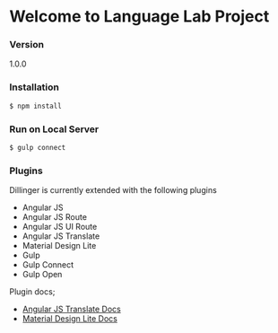 # Welcome to Language Lab Project

### Version
1.0.0

### Installation

```sh
$ npm install
```

### Run on Local Server

```sh
$ gulp connect
```

### Plugins

Dillinger is currently extended with the following plugins

* Angular JS
* Angular JS Route
* Angular JS UI Route
* Angular JS Translate
* Material Design Lite
* Gulp
* Gulp Connect
* Gulp Open

Plugin docs;

 - [Angular JS Translate Docs](https://github.com/angular-translate/angular-translate/blob/master/README.md)
 - [Material Design Lite Docs](https://github.com/google/material-design-lite/blob/mdl-1.x/README.md)